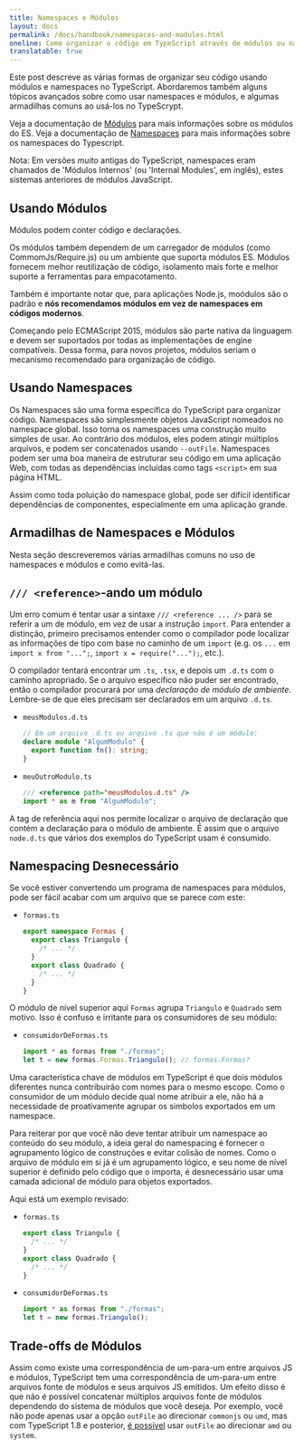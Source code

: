 ```yaml
---
title: Namespaces e Módulos
layout: docs
permalink: /docs/handbook/namespaces-and-modules.html
oneline: Como organizar o código em TypeScript através de módulos ou namespaces
translatable: true
---
```


Este post descreve as várias formas de organizar seu código usando módulos e namespaces no TypeScript.
Abordaremos também alguns tópicos avançados sobre como usar namespaces e módulos, e algumas armadilhas comuns ao usá-los no TypeScrypt.

Veja a documentação de [Módulos](/docs/handbook/modules.html) para mais informações sobre os módulos do ES.
Veja a documentação de [Namespaces](/docs/handbook/namespaces.html) para mais informações sobre os namespaces do Typescript. 

Nota: Em versões _muito_ antigas do TypeScript, namespaces eram chamados de 'Módulos Internos' (ou 'Internal Modules', em inglês), estes sistemas anteriores de módulos JavaScript.

## Usando Módulos

Módulos podem conter código e declarações.

Os módulos também dependem de um carregador de módulos (como CommomJs/Require.js) ou um ambiente que suporta módulos ES.
Módulos fornecem melhor reutilização de código, isolamento mais forte e melhor suporte a ferramentas para empacotamento.

Também é importante notar que, para aplicações Node.js, moódulos são o padrão e **nós recomendamos módulos em vez de namespaces em códigos modernos**.

Começando pelo ECMAScript 2015, módulos são parte nativa da linguagem e devem ser suportados por todas as implementações de engine compatíveis.
Dessa forma, para novos projetos, módulos seriam o mecanismo recomendado para organização de código.

## Usando Namespaces

Os Namespaces são uma forma específica do TypeScript para organizar código.
Namespaces são simplesmente objetos JavaScript nomeados no namespace global.
Isso torna os namespaces uma construção muito simples de usar.
Ao contrário dos módulos, eles podem atingir múltiplos arquivos, e podem ser concatenados usando `--outFile`.
Namespaces podem ser uma boa maneira de estruturar seu código em uma aplicação Web, com todas as dependências incluídas como tags `<script>` em sua página HTML.

Assim como toda poluição do namespace global, pode ser difícil identificar dependências de componentes, especialmente em uma aplicação grande.

## Armadilhas de Namespaces e Módulos

Nesta seção descreveremos várias armadilhas comuns no uso de namespaces e módulos e como evitá-las.

## `/// <reference>`-ando um módulo

Um erro comum é tentar usar a sintaxe `/// <reference ... />` para se referir a um de módulo, em vez de usar a instrução `import`.
Para entender a distinção, primeiro precisamos entender como o compilador pode localizar as informações de tipo com base no caminho de um `import` (e.g. os `...` em `import x from "...";`, `import x = require("...");`, etc.).

O compilador tentará encontrar um `.ts`, `.tsx`, e depois um `.d.ts` com o caminho apropriado.
Se o arquivo específico não puder ser encontrado, então o compilador procurará por uma _declaração de módulo de ambiente_.
Lembre-se de que eles precisam ser declarados em um arquivo `.d.ts`.


- `meusModulos.d.ts`

  ```ts
  // Em um arquivo .d.ts ou arquivo .ts que não é um módulo:
  declare module "AlgumModulo" {
    export function fn(): string;
  }
  ```

- `meuOutroModulo.ts`

  ```ts
  /// <reference path="meusModulos.d.ts" />
  import * as m from "AlgumModulo";
  ```

A tag de referência aqui nos permite localizar o arquivo de declaração que contém a declaração para o módulo de ambiente.
É assim que o arquivo `node.d.ts` que vários dos exemplos do TypeScript usam é consumido. 

## Namespacing Desnecessário

Se você estiver convertendo um programa de namespaces para módulos, pode ser fácil acabar com um arquivo que se parece com este:

- `formas.ts`

  ```ts
  export namespace Formas {
    export class Triangulo {
      /* ... */
    }
    export class Quadrado {
      /* ... */
    }
  }
  ```

O módulo de nível superior aqui `Formas` agrupa `Triangulo` e `Quadrado` sem motivo.
Isso é confuso e irritante para os consumidores de seu módulo:

- `consumidorDeFormas.ts`

  ```ts
  import * as formas from "./formas";
  let t = new formas.Formas.Triangulo(); // formas.Formas?
  ```

Uma característica chave de módulos em TypeScript é que dois módulos diferentes nunca contribuirão com nomes para o mesmo escopo.
Como o consumidor de um módulo decide qual nome atribuir a ele, não há a necessidade de proativamente agrupar os simbolos exportados em um namespace.

Para reiterar por que você não deve tentar atribuir um namespace ao conteúdo do seu módulo, a ideia geral do namespacing é fornecer o agrupamento lógico de construções e evitar colisão de nomes.
Como o arquivo de módulo em si já é um agrupamento lógico, e seu nome de nível superior é definido pelo código que o importa, é desnecessário usar uma camada adicional de módulo para objetos exportados.

Aqui está um exemplo revisado:

- `formas.ts`

  ```ts
  export class Triangulo {
    /* ... */
  }
  export class Quadrado {
    /* ... */
  }
  ```

- `consumidorDeFormas.ts`

  ```ts
  import * as formas from "./formas";
  let t = new formas.Triangulo();
  ```


## Trade-offs de Módulos

Assim como existe uma correspondência de um-para-um entre arquivos JS e módulos, TypeScript tem uma correspondência de um-para-um entre arquivos fonte de módulos e seus arquivos JS emitidos.
Um efeito disso é que não é possível concatenar múltiplos arquivos fonte de módulos dependendo do sistema de módulos que você deseja.
Por exemplo, você não pode apenas usar a opção `outFile` ao direcionar `commonjs` ou `umd`, mas com TypeScript 1.8 e posterior, [é possível](./release-notes/typescript-1-8.html#concatenate-amd-and-system-modules-with---outfile) usar `outFile` ao direcionar `amd` ou `system`.

